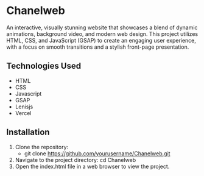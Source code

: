 # Chanelweb
An interactive, visually stunning website that showcases a blend of dynamic animations, background video, and modern web design. This project utilizes HTML, CSS, and JavaScript (GSAP) to create an engaging user experience, with a focus on smooth transitions and a stylish front-page presentation.


## Technologies Used
- HTML
- CSS
- Javascript
- GSAP
- Lenisjs
- Vercel


## Installation
1. Clone the repository:
   - git clone https://github.com/yourusername/Chanelweb.git
2. Navigate to the project directory:
    cd Chanelweb
3. Open the index.html file in a web browser to view the project.
   
  





  

